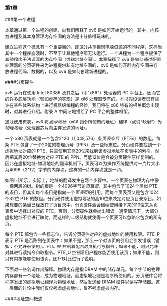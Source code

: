 ### 第1章

###第一个进程

本章通过第一个进程的创建，向我们解释了 xv6 是如何开始运行的。其中，内核为进程及其本身管理内存空间的方法是十分值得玩味的。

建立进程这个概念有一个重要目的，即区分共享相同电脑资源的不同程序，这样当其中一个程序崩溃时，不至于让其他程序都无法运行。一个进程为一个程序提供了其他程序无法读写的内存空间（或称地址空间）。本章解释了 xv6 是如何通过配置处理器的分页硬件来为进程提供私有地址空间的，xv6 是如何开辟内存空间来存放进程代码、数据的，以及 xv6 是如何创建新进程的。

####分页硬件

xv6 运行在使用 Intel 80386 及其之后（即"x86"）处理器的 PC 平台上，因而它的许多底层功能（譬如虚存的实现）是 x86 处理器专有的。本书假设读者已有些许在某些体系结构上进行机器级编程的经验。我们将在 x86 特有的相关概念出现时，对其进行介绍。附录 A 中简洁地描绘了 PC 平台的整体框架。

通过使用页表，xv6 将*虚拟地址*（x86 指令所使用的地址）翻译（或说“映射”）为*物理地址*（处理器芯片向主存发送的地址）。

一个 x86 页表就是一个包含2^20（1,048,576）条*页表条目*（PTEs）的数组。每条 PTE 包含了一个20位的物理页号（PPN）及一些标志位。分页硬件要找到一个虚拟地址对应的 PTE，只需使用其高20位来找到该虚拟地址在页表中的索引，然后把其高20位替换为对应 PTE 的 PPN。而低12位是会被分页硬件原样复制的。因此在虚拟地址-物理地址的翻译机制下，页表可以为操作系统提供对一片片大小为4096（2^12）字节的内存块，这样的一片内存块就是一*页*。

如图1-1所示，实际上，地址的翻译发生在两个步骤中。一个页表在物理内存中像一棵两层的树。树的根是一个4096字节的*页目录*，其中包含了1024个类似 PTE 的条目，但其实每个条目是指向一个*页表页*的引用。而每个页表页又是包含1024个32位 PTE 的数组。分页硬件使用虚拟地址的高10位来决定对应页目录条目。如果想要的条目已经放在了页目录中，分页硬件酒会继续使用接下来的10位来从页表页中选择出对应的 PTE。否则，分页硬件就会抛出错误。通常情况下，大部分虚拟地址不会进行映射，而这样的二级结构就使得一个页表可以忽略它包含的所有页。

每个 PTE 都包含一些标志位，告诉分页硬件对应的虚拟地址的使用权限。PTE_P 表示 PTE 是否陈列在页表中：如果不是，那么一个对该页的引用会引发错误（譬如：不允许被使用）。PTE_W 控制着能否对页执行写指令；如果不能，则只允许对其进行读指令和取指令。PTE_U 控制着用户程序能否使用该页；如果不能，则只有内核能够使用该页。图1-1对此进行了说明。

下面对一些名词作出解释。物理内存是指 DRAM 中的储存单元。每个字节的物理内存都有一个地址，成为物理地址。而虚拟地址则是程序所使用的。分页硬件会将程序发出的虚拟地址翻译为物理地址，然后发送给 DRAM 硬件以读写存储器。这一层面的讨论中我们仅仅考虑虚拟地址，暂不考虑虚拟内存。

####地址空间概述
